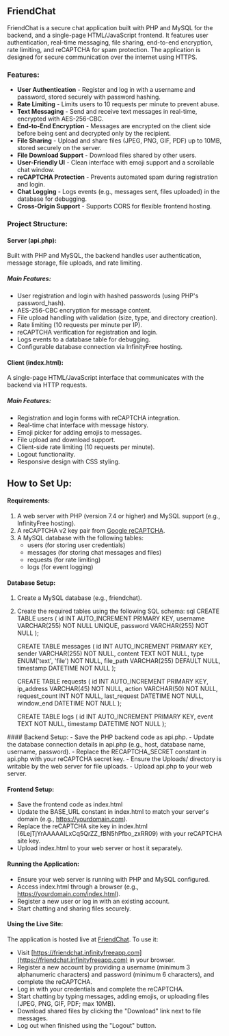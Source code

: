## FriendChat

FriendChat is a secure chat application built with PHP and MySQL for the backend, and a single-page HTML/JavaScript frontend. It features user authentication, real-time messaging, file sharing, end-to-end encryption, rate limiting, and reCAPTCHA for spam protection. The application is designed for secure communication over the internet using HTTPS.

### Features:

- **User Authentication** - Register and log in with a username and password, stored securely with password hashing.
- **Rate Limiting** - Limits users to 10 requests per minute to prevent abuse.
- **Text Messaging** - Send and receive text messages in real-time, encrypted with AES-256-CBC.
- **End-to-End Encryption** - Messages are encrypted on the client side before being sent and decrypted only by the recipient.
- **File Sharing** - Upload and share files (JPEG, PNG, GIF, PDF) up to 10MB, stored securely on the server.
- **File Download Support** - Download files shared by other users.
- **User-Friendly UI** - Clean interface with emoji support and a scrollable chat window.
- **reCAPTCHA Protection** - Prevents automated spam during registration and login.
- **Chat Logging** - Logs events (e.g., messages sent, files uploaded) in the database for debugging.
- **Cross-Origin Support** - Supports CORS for flexible frontend hosting.

### Project Structure:

#### Server (api.php):

Built with PHP and MySQL, the backend handles user authentication, message storage, file uploads, and rate limiting.

##### Main Features:
- User registration and login with hashed passwords (using PHP's password_hash).
- AES-256-CBC encryption for message content.
- File upload handling with validation (size, type, and directory creation).
- Rate limiting (10 requests per minute per IP).
- reCAPTCHA verification for registration and login.
- Logs events to a database table for debugging.
- Configurable database connection via InfinityFree hosting.

#### Client (index.html):

A single-page HTML/JavaScript interface that communicates with the backend via HTTP requests.

##### Main Features:
- Registration and login forms with reCAPTCHA integration.
- Real-time chat interface with message history.
- Emoji picker for adding emojis to messages.
- File upload and download support.
- Client-side rate limiting (10 requests per minute).
- Logout functionality.
- Responsive design with CSS styling.

## How to Set Up:

#### Requirements:
1. A web server with PHP (version 7.4 or higher) and MySQL support (e.g., InfinityFree hosting).
2. A reCAPTCHA v2 key pair from [Google reCAPTCHA](https://www.google.com/recaptcha).
3. A MySQL database with the following tables:
   - users (for storing user credentials)
   - messages (for storing chat messages and files)
   - requests (for rate limiting)
   - logs (for event logging)

#### Database Setup:
1. Create a MySQL database (e.g., friendchat).
2. Create the required tables using the following SQL schema:
   sql
   CREATE TABLE users (
       id INT AUTO_INCREMENT PRIMARY KEY,
       username VARCHAR(255) NOT NULL UNIQUE,
       password VARCHAR(255) NOT NULL
   );

   CREATE TABLE messages (
       id INT AUTO_INCREMENT PRIMARY KEY,
       sender VARCHAR(255) NOT NULL,
       content TEXT NOT NULL,
       type ENUM('text', 'file') NOT NULL,
       file_path VARCHAR(255) DEFAULT NULL,
       timestamp DATETIME NOT NULL
   );

   CREATE TABLE requests (
       id INT AUTO_INCREMENT PRIMARY KEY,
       ip_address VARCHAR(45) NOT NULL,
       action VARCHAR(50) NOT NULL,
       request_count INT NOT NULL,
       last_request DATETIME NOT NULL,
       window_end DATETIME NOT NULL
   );

   CREATE TABLE logs (
       id INT AUTO_INCREMENT PRIMARY KEY,
       event TEXT NOT NULL,
       timestamp DATETIME NOT NULL
   );
<DOCUMENT filename="README.md">
#### Backend Setup:
- Save the PHP backend code as api.php.
- Update the database connection details in api.php (e.g., host, database name, username, password).
- Replace the RECAPTCHA_SECRET constant in api.php with your reCAPTCHA secret key.
- Ensure the Uploads/ directory is writable by the web server for file uploads.
- Upload api.php to your web server.

#### Frontend Setup:
- Save the frontend code as index.html
- Update the BASE_URL constant in index.html to match your server's domain (e.g., https://yourdomain.com).
- Replace the reCAPTCHA site key in index.html (6LejTjYrAAAAAILxCq5QrZZ_fBN5hPfbo_zxRR09) with your reCAPTCHA site key.
- Upload index.html to your web server or host it separately.

#### Running the Application:
- Ensure your web server is running with PHP and MySQL configured.
- Access index.html through a browser (e.g., https://yourdomain.com/index.html).
- Register a new user or log in with an existing account.
- Start chatting and sharing files securely.

#### Using the Live Site:
The application is hosted live at [FriendChat](https://friendchat.infinityfreeapp.com). To use it:
- Visit [https://friendchat.infinityfreeapp.com](https://friendchat.infinityfreeapp.com) in your browser.
- Register a new account by providing a username (minimum 3 alphanumeric characters) and password (minimum 6 characters), and complete the reCAPTCHA.
- Log in with your credentials and complete the reCAPTCHA.
- Start chatting by typing messages, adding emojis, or uploading files (JPEG, PNG, GIF, PDF; max 10MB).
- Download shared files by clicking the "Download" link next to file messages.
- Log out when finished using the "Logout" button.

